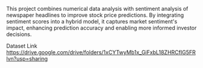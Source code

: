 This project combines numerical data analysis with sentiment analysis of newspaper headlines to improve stock price predictions. By integrating sentiment scores into a hybrid model, it captures market sentiment's impact, enhancing prediction accuracy and enabling more informed investor decisions.


Dataset Link
https://drive.google.com/drive/folders/1xCYTwyMb1x_GiFxbL18ZHRCfIG5FRlvn?usp=sharing
